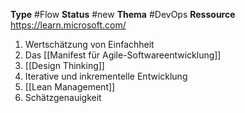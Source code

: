 **Type** #Flow
**Status** #new
**Thema** #DevOps
**Ressource** https://learn.microsoft.com/

1. Wertschätzung von Einfachheit
2. Das [[Manifest für Agile-Softwareentwicklung]]
3. [[Design Thinking]]
4. Iterative und inkrementelle Entwicklung
5. [[Lean Management]]
6. Schätzgenauigkeit